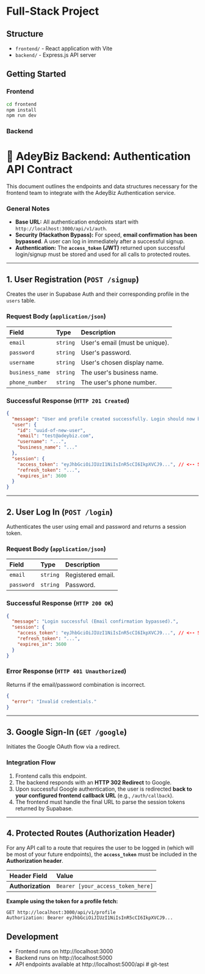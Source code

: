 # Full-Stack Project

## Structure

- `frontend/` - React application with Vite
- `backend/` - Express.js API server

## Getting Started

### Frontend
```bash
cd frontend
npm install
npm run dev
```

### Backend


# 🚀 AdeyBiz Backend: Authentication API Contract

This document outlines the endpoints and data structures necessary for the frontend team to integrate with the AdeyBiz Authentication service.

### General Notes

  * **Base URL:** All authentication endpoints start with `http://localhost:3000/api/v1/auth`.
  * **Security (Hackathon Bypass):** For speed, **email confirmation has been bypassed**. A user can log in immediately after a successful signup.
  * **Authentication:** The **`access_token` (JWT)** returned upon successful login/signup must be stored and used for all calls to protected routes.

-----

## 1\. User Registration (`POST /signup`)

Creates the user in Supabase Auth and their corresponding profile in the `users` table.

### Request Body (`application/json`)

| Field | Type | Description |
| :--- | :--- | :--- |
| `email` | `string` | User's email (must be unique). |
| `password` | `string` | User's password. |
| `username` | `string` | User's chosen display name. |
| `business_name` | `string` | The user's business name. |
| `phone_number` | `string` | The user's phone number. |

### Successful Response (`HTTP 201 Created`)

```json
{
  "message": "User and profile created successfully. Login should now be possible.",
  "user": {
    "id": "uuid-of-new-user",
    "email": "test@adeybiz.com",
    "username": "...",
    "business_name": "..."
  },
  "session": {
    "access_token": "eyJhbGciOiJIUzI1NiIsInR5cCI6IkpXVCJ9...", // <-- Store this JWT
    "refresh_token": "...",
    "expires_in": 3600
  }
}
```

-----

## 2\. User Log In (`POST /login`)

Authenticates the user using email and password and returns a session token.

### Request Body (`application/json`)

| Field | Type | Description |
| :--- | :--- | :--- |
| `email` | `string` | Registered email. |
| `password` | `string` | Password. |

### Successful Response (`HTTP 200 OK`)

```json
{
  "message": "Login successful (Email confirmation bypassed).",
  "session": {
    "access_token": "eyJhbGciOiJIUzI1NiIsInR5cCI6IkpXVCJ9...", // <-- Store this JWT
    "refresh_token": "...",
    "expires_in": 3600
  }
}
```

### Error Response (`HTTP 401 Unauthorized`)

Returns if the email/password combination is incorrect.

```json
{
  "error": "Invalid credentials."
}
```

-----

## 3\. Google Sign-In (`GET /google`)

Initiates the Google OAuth flow via a redirect.

### Integration Flow

1.  Frontend calls this endpoint.
2.  The backend responds with an **HTTP 302 Redirect** to Google.
3.  Upon successful Google authentication, the user is redirected **back to your configured frontend callback URL** (e.g., `/auth/callback`).
4.  The frontend must handle the final URL to parse the session tokens returned by Supabase.

-----

## 4\. Protected Routes (Authorization Header)

For any API call to a route that requires the user to be logged in (which will be most of your future endpoints), the **`access_token`** must be included in the **Authorization header**.

| Header Field | Value |
| :--- | :--- |
| **Authorization** | `Bearer [your_access_token_here]` |

**Example using the token for a profile fetch:**

```
GET http://localhost:3000/api/v1/profile
Authorization: Bearer eyJhbGciOiJIUzI1NiIsInR5cCI6IkpXVCJ9...
```
## Development

- Frontend runs on http://localhost:3000
- Backend runs on http://localhost:5000
- API endpoints available at http://localhost:5000/api
#   g i t - t e s t  
 
